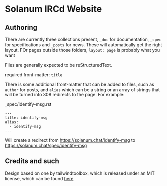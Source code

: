 # Solanum IRCd Website

## Authoring

There are currently three collections present, `_doc` for documentation, `_spec` for specifications and `_posts` for news. These will automatically get the right layout. FOr pages outside those folders, `layout: page` is probably what you want

Files are generally expected to be reStructuredText.

required front-matter: `title`



There is some additional front-matter that can be added to files, such as `author` for posts, and `alias` which can be a string or an array of strings that will be turned into 308 redirects to the page.
For example:

_spec/identify-msg.rst
```
---
title: identify-msg
alias:
  - identify-msg
---
```

Will create a redirect from https://solanum.chat/identify-msg to https://solanum.chat/spec/identify-msg

## Credits and such

Design based on one by tailwindtoolbox, which is released under an MIT license, which can be found [here](https://github.com/tailwindtoolbox/Help-Article/blob/master/LICENSE)
